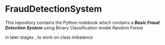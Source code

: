 # FraudDetectionSystem
This repository contains the Python notebook which contains a ***Basic Fraud Detection System*** using Binary Classification model Random Forest

in later stages  , to work on class imbalance 
